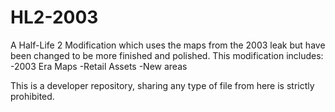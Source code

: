 # HL2-2003
A Half-Life 2 Modification which uses the maps from the 2003 leak but have been changed to be more finished and polished.
This modification includes:
-2003 Era Maps
-Retail Assets
-New areas


This is a developer repository, sharing any type of file from here is strictly prohibited.
